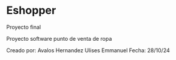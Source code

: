 # Eshopper
Proyecto final

Proyecto software punto de venta de ropa

Creado por: Avalos Hernandez Ulises Emmanuel 
Fecha: 28/10/24
